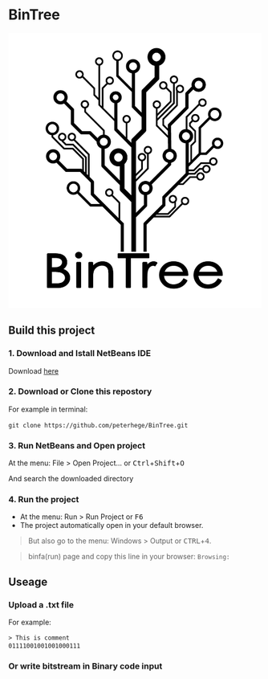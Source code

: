 # BinTree
![BinTree](logo.png "BinTree")
## Build this project
### 1. Download and Istall NetBeans IDE
Download [here](https://netbeans.org/)
### 2. Download or Clone this repostory
For example in terminal:

`git clone https://github.com/peterhege/BinTree.git`
### 3. Run NetBeans and Open project
At the menu: File > Open Project... or <kbd>Ctrl</kbd>+<kbd>Shift</kbd>+<kbd>O</kbd>

And search the downloaded directory
### 4. Run the project
- At the menu: Run > Run Project or <kbd>F6</kbd>
- The project automatically open in your default browser.
> But also go to the menu: Windows > Output or <kbd>CTRL</kbd>+<kbd>4</kbd>.

> binfa(run) page and copy this line in your browser: `Browsing:`

## Useage
### Upload a .txt file
For example:
```
> This is comment
01111001001001000111
```
### Or write bitstream in Binary code input
